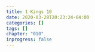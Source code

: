 ```yaml
---
title: 1 Kings 10
date: 2020-03-28T20:23:24-04:00
categories: []
tags: []
chapter: "010"
inprogress: false
---
```


